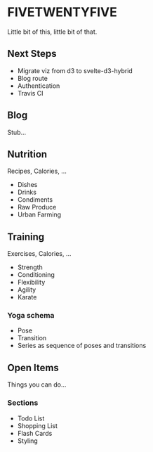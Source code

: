 # FIVETWENTYFIVE
Little bit of this, little bit of that.

## Next Steps
- Migrate viz from d3 to svelte-d3-hybrid
- Blog route
- Authentication
- Travis CI

## Blog
Stub...

## Nutrition
Recipes, Calories, ...

- Dishes
- Drinks
- Condiments
- Raw Produce
- Urban Farming

## Training
Exercises, Calories, ...

- Strength
- Conditioning
- Flexibility
- Agility
- Karate

### Yoga schema
- Pose
- Transition
- Series as sequence of poses and transitions

## Open Items
Things you can do...

### Sections
- Todo List
- Shopping List
- Flash Cards
- Styling
